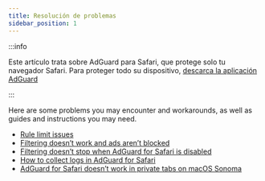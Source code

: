```yaml
---
title: Resolución de problemas
sidebar_position: 1
---
```


:::info

Este artículo trata sobre AdGuard para Safari, que protege solo tu navegador Safari. Para proteger todo su dispositivo, [descarca la aplicación AdGuard](https://agrd.io/download-kb-adblock)

:::

Here are some problems you may encounter and workarounds, as well as guides and instructions you may need.

- [Rule limit issues](/adguard-for-safari/solving-problems/rule-limit.md)
- [Filtering doesn’t work and ads aren’t blocked](/adguard-for-safari/solving-problems/ads-not-blocked.md)
- [Filtering doesn’t stop when AdGuard for Safari is disabled](/adguard-for-safari/solving-problems/filters-after-disable.md)
- [How to collect logs in AdGuard for Safari](/adguard-for-safari/solving-problems/logs.md)
- [AdGuard for Safari doesn’t work in private tabs on macOS Sonoma](/adguard-for-safari/solving-problems/private-sonoma.md)
